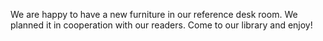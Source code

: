 
We are happy to have a new furniture in our reference desk room. We planned it
in cooperation with our readers. Come to our library and enjoy!
